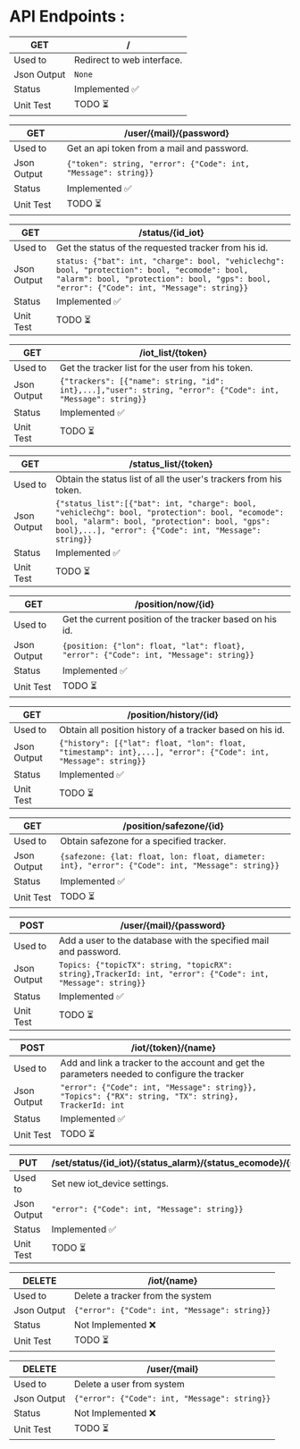 # API Endpoints :

| GET         | /                                    |
| ----------- | ------------------------------------------------------------ |
| Used to     | Redirect to web interface.                                            |
| Json Output | `None` |
| Status      | Implemented ✅ |
| Unit Test      | TODO ⏳ |


| GET         | /user/{mail}/{password}                                    |
| ----------- | ---------------------------------------------------------- |
| Used to     | Get an api token from a mail and password.                  |
| Json Output | `{"token": string, "error": {"Code": int, "Message": string}}` |
| Status      | Implemented ✅ |
| Unit Test      | TODO ⏳ |

| GET         | /status/{id_iot}                                                                                                                                                                       |
| ----------- | ---------------------------------------------------------------------------------------------------------------------------------------------------------------------------------- |
| Used to     | Get the status of the requested tracker from his id.                                                                                                                                          |
| Json Output | `status: {"bat": int, "charge": bool, "vehiclechg": bool, "protection": bool, "ecomode": bool, "alarm": bool, "protection": bool, "gps": bool, "error": {"Code": int, "Message": string}}` |
| Status      | Implemented ✅ |
| Unit Test      | TODO ⏳ |


| GET         | /iot_list/{token}                                                                            |
| ----------- | -------------------------------------------------------------------------------------------- |
| Used to     | Get the tracker list for the user from his token.                                                        |
| Json Output | `{"trackers": [{"name": string, "id": int},...],"user": string, "error": {"Code": int, "Message": string}}` |
| Status      | Implemented ✅ |
| Unit Test      | TODO ⏳ |

| GET         | /status_list/{token}                                                                                                                                                                                           |
| ----------- | -------------------------------------------------------------------------------------------------------------------------------------------------------------------------------------------------------- |
| Used to     | Obtain the status list of all the user's trackers from his token.                                                                                                                                                          |
| Json Output | `{"status_list":[{"bat": int, "charge": bool, "vehiclechg": bool, "protection": bool, "ecomode": bool, "alarm": bool, "protection": bool, "gps": bool},...], "error": {"Code": int, "Message": string}}` |
| Status      | Implemented ✅ |
| Unit Test      | TODO ⏳ |

| GET         | /position/now/{id}                                                      |
| ----------- | ----------------------------------------------------------------------- |
| Used to     | Get the current position of the tracker based on his id.                               |
| Json Output | `{position: {"lon": float, "lat": float}, "error": {"Code": int, "Message": string}}` |
| Status      | Implemented ✅ |
| Unit Test      | TODO ⏳ |

| GET         | /position/history/{id}                                                                                       |
| ----------- | ------------------------------------------------------------------------------------------------------------ |
| Used to     | Obtain all position history of a tracker based on his id.                                                                      |
| Json Output | `{"history": [{"lat": float, "lon": float, "timestamp": int},...], "error": {"Code": int, "Message": string}}` |
| Status      | Implemented ✅ |
| Unit Test      | TODO ⏳ |

| GET         | /position/safezone/{id}                                                                                       |
| ----------- | ------------------------------------------------------------------------------------------------------------ |
| Used to     | Obtain safezone for a specified tracker.                                                                      |
| Json Output | `{safezone: {lat: float, lon: float, diameter: int}, "error": {"Code": int, "Message": string}}` |
| Status      | Implemented ✅ |
| Unit Test      | TODO ⏳ |

| POST        | /user/{mail}/{password}                                                                                                   |
| ----------- | --------------------------------------------------------------------------------------------------------------------- |
| Used to     | Add a user to the database with the specified mail and password.                          |
| Json Output | `Topics: {"topicTX": string, "topicRX": string},TrackerId: int, "error": {"Code": int, "Message": string}}` |
| Status      | Implemented ✅ |
| Unit Test      | TODO ⏳ |

| POST        | /iot/{token}/{name}                                                                                                   |
| ----------- | --------------------------------------------------------------------------------------------------------------------- |
| Used to     | Add and link a tracker to the account and get the parameters needed to configure the tracker                          |
| Json Output | `"error": {"Code": int, "Message": string}}, "Topics": {"RX": string, "TX": string}, TrackerId: int` |
| Status      | Implemented ✅ |
| Unit Test      | TODO ⏳ |

| PUT         | /set/status/{id_iot}/{status_alarm}/{status_ecomode}/{status_protection}/{status_vh_charge}                                                                                   |
| ----------- | ------------------------------------------------------------------------------------------------------------ |
| Used to     | Set new iot_device settings.                                                                      |
| Json Output | `"error": {"Code": int, "Message": string}}` |
| Status      | Implemented ✅ |
| Unit Test      | TODO ⏳ |

| DELETE      | /iot/{name}                                 |
| ----------- | ------------------------------------------- |
| Used to     | Delete a tracker from the system              |
| Json Output | `{"error": {"Code": int, "Message": string}}` |
| Status      | Not Implemented ❌ |
| Unit Test      | TODO ⏳ |

| DELETE      | /user/{mail}                                |
| ----------- | ------------------------------------------- |
| Used to     | Delete a user from system                   |
| Json Output | `{"error": {"Code": int, "Message": string}}` |
| Status      | Not Implemented ❌ |
| Unit Test      | TODO ⏳ |
